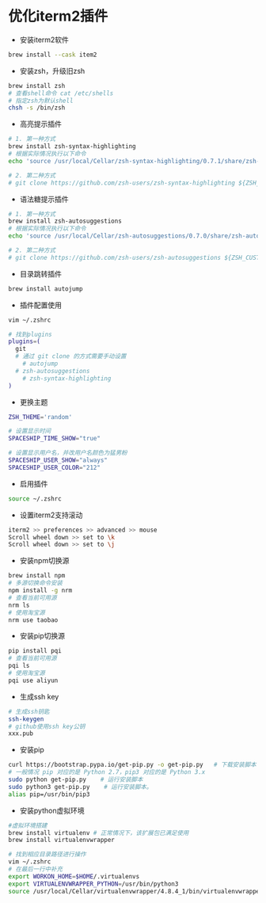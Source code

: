 # 优化iterm2插件


- 安装iterm2软件
```bash
brew install --cask item2
```

- 安装zsh，升级旧zsh
```bash
brew install zsh
# 查看shell命令 cat /etc/shells
# 指定zsh为默认shell
chsh -s /bin/zsh
```

- 高亮提示插件
```bash
# 1. 第一种方式
brew install zsh-syntax-highlighting
# 根据实际情况执行以下命令
echo 'source /usr/local/Cellar/zsh-syntax-highlighting/0.7.1/share/zsh-syntax-highlighting/zsh-syntax-highlighting.zsh' >> ~/.zshrc

# 2. 第二种方式
# git clone https://github.com/zsh-users/zsh-syntax-highlighting ${ZSH_CUSTOM:-~/.oh-my-zsh/custom}/plugins/zsh-syntax-highlighting
```

- 语法糖提示插件
```bash
# 1. 第一种方式
brew install zsh-autosuggestions
# 根据实际情况执行以下命令
echo 'source /usr/local/Cellar/zsh-autosuggestions/0.7.0/share/zsh-autosuggestions/zsh-autosuggestions.zsh' >> ~/.zshrc

# 2. 第二种方式
# git clone https://github.com/zsh-users/zsh-autosuggestions ${ZSH_CUSTOM:-~/.oh-my-zsh/custom}/plugins/zsh-autosuggestions
```

- 目录跳转插件
```bash
brew install autojump
```

- 插件配置使用
```bash
vim ~/.zshrc

# 找到plugins
plugins=(
  git
  # 通过 git clone 的方式需要手动设置
	# autojump
  # zsh-autosuggestions
	# zsh-syntax-highlighting
)
```

- 更换主题
```bash
ZSH_THEME='random'

# 设置显示时间
SPACESHIP_TIME_SHOW="true"

# 设置显示用户名，并改用户名颜色为猛男粉
SPACESHIP_USER_SHOW="always"
SPACESHIP_USER_COLOR="212"
```

- 启用插件
```bash
source ~/.zshrc
```

- 设置iterm2支持滚动
```bash
iterm2 >> preferences >> advanced >> mouse
Scroll wheel down >> set to \k
Scroll wheel down >> set to \j
```

- 安装npm切换源
```bash
brew install npm
# 多源切换命令安装
npm install -g nrm
# 查看当前可用源
nrm ls
# 使用淘宝源
nrm use taobao
```

- 安装pip切换源
```bash
pip install pqi
# 查看当前可用源
pqi ls
# 使用淘宝源
pqi use aliyun
```

- 生成ssh key
```bash
# 生成ssh钥匙
ssh-keygen
# github使用ssh key公钥
xxx.pub
```

- 安装pip
```bash
curl https://bootstrap.pypa.io/get-pip.py -o get-pip.py   # 下载安装脚本
# 一般情况 pip 对应的是 Python 2.7，pip3 对应的是 Python 3.x
sudo python get-pip.py    # 运行安装脚本
sudo python3 get-pip.py    # 运行安装脚本。
alias pip=/usr/bin/pip3
```
- 安装python虚拟环境
```bash
#虚拟环境搭建
brew install virtualenv # 正常情况下，该扩展包已满足使用
brew install virtualenvwrapper

# 找到相应目录路径进行操作
vim ~/.zshrc
# 在最后一行中补充
export WORKON_HOME=$HOME/.virtualenvs
export VIRTUALENVWRAPPER_PYTHON=/usr/bin/python3
source /usr/local/Cellar/virtualenvwrapper/4.8.4_1/bin/virtualenvwrapper.sh
```

